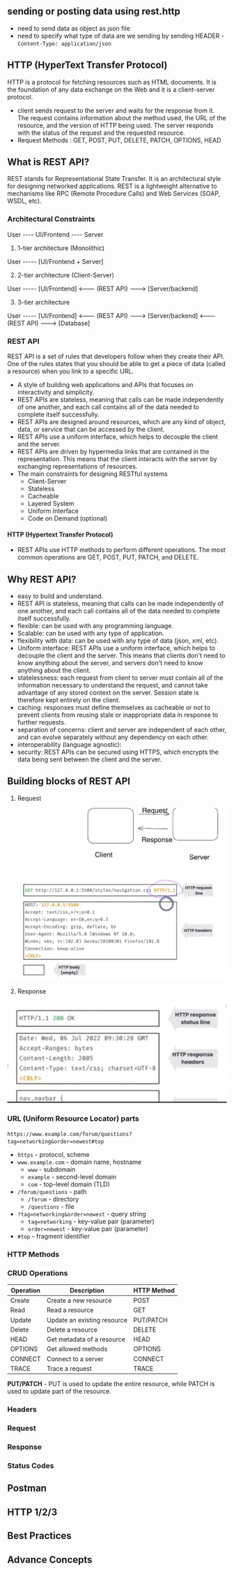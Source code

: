 ## sending or posting data using rest.http

- need to send data as object as json file
- need to specify what type of data are we sending by sending HEADER - `Content-Type: application/json`

## HTTP (HyperText Transfer Protocol)

HTTP is a protocol for fetching resources such as HTML documents. It is the foundation of any data exchange on the Web and it is a client-server protocol.

- client sends request to the server and waits for the response from it.
  The request contains information about the method used, the URL of the resource, and the version of HTTP being used. The server responds with the status of the request and the requested resource.
- Request Methods : GET, POST, PUT, DELETE, PATCH, OPTIONS, HEAD

## What is REST API?

REST stands for Representational State Transfer. It is an architectural style for designing networked applications. REST is a lightweight alternative to mechanisms like RPC (Remote Procedure Calls) and Web Services (SOAP, WSDL, etc).

### Architectural Constraints

User ---- UI/Frontend ---- Server

1. 1-tier architecture (Monolithic)

User ----- [UI/Frontend + Server]

2. 2-tier architecture (Client-Server)

User ----- [UI/Frontend] <--- (REST API) ---> [Server/backend]

3. 3-tier architecture

User ----- [UI/Frontend] <--- (REST API) ---> [Server/backend] <--- (REST API) ---> [Database]

### REST API

REST API is a set of rules that developers follow when they create their API. One of the rules states that you should be able to get a piece of data (called a resource) when you link to a specific URL.

- A style of building web applications and APIs that focuses on interactivity and simplicity.
- REST APIs are stateless, meaning that calls can be made independently of one another, and each call contains all of the data needed to complete itself successfully.
- REST APIs are designed around resources, which are any kind of object, data, or service that can be accessed by the client.
- REST APIs use a uniform interface, which helps to decouple the client and the server.
- REST APIs are driven by hypermedia links that are contained in the representation. This means that the client interacts with the server by exchanging representations of resources.
- The main constraints for designing RESTful systems
  - Client-Server
  - Stateless
  - Cacheable
  - Layered System
  - Uniform Interface
  - Code on Demand (optional)

#### HTTP (Hypertext Transfer Protocol)

- REST APIs use HTTP methods to perform different operations. The most common operations are GET, POST, PUT, PATCH, and DELETE.

## Why REST API?

- easy to build and understand.
- REST API is stateless, meaning that calls can be made independently of one another, and each call contains all of the data needed to complete itself successfully.
- flexible: can be used with any programming language.
- Scalable: can be used with any type of application.
- flexibility with data: can be used with any type of data (json, xml, etc).
- Uniform interface: REST APIs use a uniform interface, which helps to decouple the client and the server. This means that clients don't need to know anything about the server, and servers don't need to know anything about the client.
- statelessness: each request from client to server must contain all of the information necessary to understand the request, and cannot take advantage of any stored context on the server. Session state is therefore kept entirely on the client.
- caching: responses must define themselves as cacheable or not to prevent clients from reusing stale or inappropriate data in response to further requests.
- separation of concerns: client and server are independent of each other, and can evolve separately without any dependency on each other.
- interoperability (language agnostic):
- security: REST APIs can be secured using HTTPS, which encrypts the data being sent between the client and the server.

## Building blocks of REST API

1. Request

<img src="./assets/request-https.png" alt="Request" />

2. Response

<img src="./assets/response.png" alt="Response" />

### URL (Uniform Resource Locator) parts

`https://www.example.com/forum/questions?tag=networking&order=newest#top`

- `https` - protocol, scheme
- `www.example.com` - domain name, hostname
  - `www` - subdomain
  - `example` - second-level domain
  - `com` - top-level domain (TLD)
- `/forum/questions` - path
  - `/forum` - directory
  - `/questions` - file
- `?tag=networking&order=newest` - query string
  - `tag=networking` - key-value pair (parameter)
  - `order=newest` - key-value pair (parameter)
- `#top` - fragment identifier

### HTTP Methods

### CRUD Operations

| Operation | Description                 | HTTP Method |
| --------- | --------------------------- | ----------- |
| Create    | Create a new resource       | POST        |
| Read      | Read a resource             | GET         |
| Update    | Update an existing resource | PUT/PATCH   |
| Delete    | Delete a resource           | DELETE      |
| HEAD      | Get metadata of a resource  | HEAD        |
| OPTIONS   | Get allowed methods         | OPTIONS     |
| CONNECT   | Connect to a server         | CONNECT     |
| TRACE     | Trace a request             | TRACE       |

**PUT/PATCH** - PUT is used to update the entire resource, while PATCH is used to update part of the resource.

### Headers

### Request

### Response

### Status Codes

## Postman

## HTTP 1/2/3

## Best Practices

## Advance Concepts
